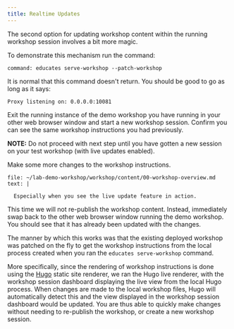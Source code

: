 ```yaml
---
title: Realtime Updates
---
```


The second option for updating workshop content within the running workshop
session involves a bit more magic.

To demonstrate this mechanism run the command:

```terminal:execute
command: educates serve-workshop --patch-workshop
```

It is normal that this command doesn't return. You should be good to go as long
as it says:

```
Proxy listening on: 0.0.0.0:10081
```

Exit the running instance of the demo workshop you have running in your other
web browser window and start a new workshop session. Confirm you can see the
same workshop instructions you had previously.

**NOTE:** Do not proceed with next step until you have gotten a new session 
on your test workshop (with live updates enabled).

Make some more changes to the workshop instructions.

```editor:append-lines-to-file
file: ~/lab-demo-workshop/workshop/content/00-workshop-overview.md
text: |

  Especially when you see the live update feature in action.
```

This time we will not re-publish the workshop content. Instead, immediately swap
back to the other web browser window running the demo workshop. You should see
that it has already been updated with the changes.

The manner by which this works was that the existing deployed workshop was
patched on the fly to get the workshop instructions from the local process
created when you ran the `educates serve-workshop` command.

More specifically, since the rendering of workshop instructions is done using
the [Hugo](https://gohugo.io/) static site renderer, we ran the Hugo live
renderer, with the workshop session dashboard displaying the live view from the
local Hugo process. When changes are made to the local workshop files, Hugo will
automatically detect this and the view displayed in the workshop session
dashboard would be updated. You are thus able to quickly make changes without
needing to re-publish the workshop, or create a new workshop session.
